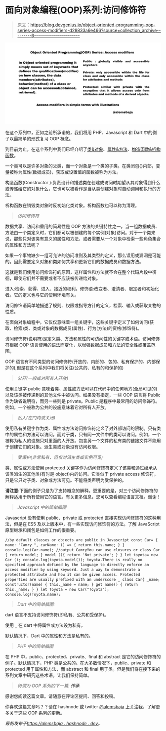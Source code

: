 # 面向对象编程(OOP)系列:访问修饰符

> 原文：<https://blog.devgenius.io/object-oriented-programming-oop-series-access-modifiers-d28833a6e466?source=collection_archive---------6----------------------->

![](img/e43124e178caad27110502f69adacea7.png)

在这个系列中，正如之前所承诺的，我们将用 PHP、Javascript 和 Dart 中的例子以最简单的形式复习 OOP 概念。

到目前为止，在这个系列中我们已经介绍了[类&对象](https://alemsbaja.hashnode.dev/object-oriented-programmingoop-series-classes-and-objects)、[属性&方法](https://alemsbaja.hashnode.dev/object-oriented-programmingoop-series-attributes-and-methods)、[构造函数&析构函数](https://alemsbaja.hashnode.dev/object-oriented-programmingoop-series-constructor-and-destructor)。

一个类可以是许多对象的父类，而一个对象是一个类的子类。在类闭包{}内部，变量被称为属性(数据成员)，获取或设置值的函数被称为方法。

构造函数(Constructor ):负责设计和描述类在创建或访问时期望从其对象得到什么或传递给它的对象什么，它也可以被看作是当从类创建对象时自动调用和执行的方法。

析构函数在销毁类对象时反初始化类对象。析构函数也可以称为清理。

> *访问修饰符*

数据共享、访问和重用的简易性是 OOP 方法的关键特性之一。当一组数据成员、方法由一个类定义时，它们都可以被创建的每个实例(对象)访问。对于一个类来说，那些只对该类有意义的属性和方法，或者需要从一个对象中检索一些角色集合的属性和方法呢？

如果一个事物缺少一组可允许的访问准则及其类型的定义，那么误用或漏洞是可能的。因此需要定义对象和类如何共享和更新它们的数据成员和数据方法。

这就是我们使用访问修饰符的原因，这样属性和方法就不会在整个代码片段中徘徊，即使它们并不需要或者不应该被传递给对象。

进入:检索、获得、进入、接近的权利。修饰语:改变者、澄清者、限定者和初始化者。它的定义也与它的使用环境有关。

访问修饰语简单地描述了规则、权限或指导方针的定义，检索、输入或获取某物的性质。

在面向对象编程中，它仅仅意味着一组关键字，这些关键字定义了如何访问(获取、检索)类、类或对象的数据成员(属性)、行为(方法)的资格(修饰符)。

访问修饰符(说明符)是定义类、方法和属性的可访问性的关键字或术语。访问修饰符根据 OOP 语言使用的语法而变化，以增强数据成员和方法的安全性或覆盖范围。

OOP 语言有不同类型的访问修饰符(开放的、内部的、包的、私有保护的、内部保护的),但是在这个系列中我们将关注(公共的、私有的和保护的)

> *公开(一般或对所有人开放)*

使用关键字 public 意味着类、属性或方法可以在代码中的任何地方(全局可见的)以及该类被传递到的其他文件中被访问。如果没有指定，一些 OOP 语言将 Public 作为缺省说明符，而另一些则是 private。Public 是程序中最常用的访问修饰符。例如，一个被称为公共的设施意味着它对所有人开放。

> *私人(在门内或关闭)*

使用私有关键字作为类、属性或方法访问修饰符定义了对外部访问的限制。只有类中的属性和方法可以访问，而对于类，只有同一文件中的类可以访问。例如，一个被称为私人的设施只对里面的人开放。包含另一个文件的私有类的链接文件不能用于创建它们的对象。派生类或对象没有访问权限。

> *受保护(非常私有，但仅对派生类或实例可见)*

类、属性或方法使用 protected 关键字作为访问修饰符定义了该类和通过继承从该类派生的其他类(有时是 object)内的访问。它类似于 private access 修饰符，只是它只对子类、对象或方法可见。不能将类声明为受保护的。

**请注意**:下面的例子只是为了支持概念的解释。更重要的是，对三个访问修饰符的解释适用于所有使用它的语言。有关更多信息，您可以查看编程语言文档。谢谢！

> *Javascript 中的简单插图*

Javascript 没有使用 public、private 或 protected 直接实现访问修饰符的这种用法，但是在 ES5 及以上版本中，有一些实现访问修饰符的方法。了解 JavaScript 原型继承和闭包是如何工作的很重要。

```
//by default classes or objects are public in Javascript const Car= { name: "Camry ", carName: () => { return this.name; } } console.log(Car.name); //output CamryYou can use closures or class Car { return model; } model (){ return 'Not private'; } } let toyota= new Car (); console.log(toyota.model()); toyota.There is really no specified approach defined by the language to directly enforce an access modifier by using keyword. Just a way to demonstrate a protected attribute and how it can be given access. Protected properties are usually prefixed with an underscore _ class Car{ _name; constructor(name) { this._name = name; } get name() { return this._name; } } let Toyota = new Car("Toyota"); console.log(Toyota.name);
```

> *Dart 中的简单插图:*

dart 语言不支持访问修饰符(即私有、公共和受保护)。

使用 **_** 在 dart 中将属性或方法设为私有。

默认情况下，Dart 中的属性和方法是私有的。

> *PHP 中的简单插图*

在 PHP 中，public、protected、private、final 和 abstract 是它的访问修饰符的例子。默认情况下，PHP 类是公共的。在大多数情况下，public、private 和 protected 用于属性和方法，而 abstract 和 final 用于类。但是我们将在接下来的系列文章中研究这些术语。让我们保持简单。

> *待调为 OOP 系列的下一篇:* ***传承***

感谢您阅读这篇文章。请随意在评论区提问、回答和投稿。

你喜欢这篇文章吗？？请在 hashnode 或 twitter [@alemsbaja](https://hashnode.com/@alemsbaja) 上关注我，了解更多关于这些 OOP 系列的更新。

*最初发布于*[*https://alemsbaja . hashnode . dev*](https://alemsbaja.hashnode.dev/object-oriented-programmingoop-series-access-modifiers)*。*